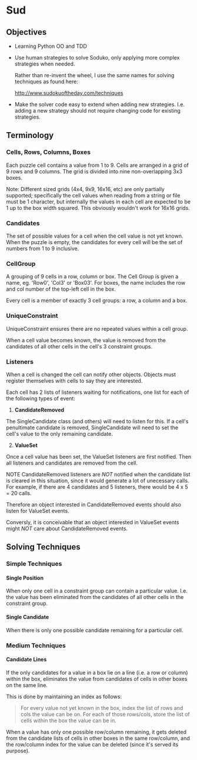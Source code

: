 # Sud

## Objectives

- Learning Python OO and TDD

- Use human strategies to solve Soduko, only applying more complex
  strategies when needed.

  Rather than re-invent the wheel, I use the same names for
  solving techniques as found here:

  http://www.sudokuoftheday.com/techniques

- Make the solver code easy to extend when adding new strategies.  I.e.
  adding a new strategy should not require changing code for existing
  strategies.

## Terminology

### Cells, Rows, Columns, Boxes

Each puzzle cell contains a value from 1 to 9.  Cells are arranged in a grid of
9 rows and 9 columns.  The grid is divided into nine non-overlapping 3x3 boxes.
    
Note: Different sized grids (4x4, 9x9, 16x16, etc) are only partially
supported; specifically the cell values when reading from a string or file
must be 1 character, but internally the values in each cell are expected to be
1 up to the box width squared.  This obviously wouldn't work for 16x16 grids.

### Candidates

The set of possible values for a cell when the cell value is not yet known.
When the puzzle is empty, the candidates for every cell will be the set of
numbers from 1 to 9 inclusive.

### CellGroup

A grouping of 9 cells in a row, column or box.  The Cell Group is given a name,
eg. 'Row0', 'Col3' or 'Box03'.  For boxes, the name includes the row and col
number of the top-left cell in the box.

Every cell is a member of exactly 3 cell groups: a row, a column and a box.

### UniqueConstraint

UniqueConstraint ensures there are no repeated values within a cell
group.

When a cell value becomes known, the value is removed from the
candidates of all other cells in the cell's 3 constraint groups.

### Listeners

When a cell is changed the cell can notify other objects.  Objects must
register themselves with cells to say they are interested.
    
Each cell has 2 lists of listeners waiting for notifications, one list
for each of the following types of event:

1. **CandidateRemoved**

 The SingleCandidate class (and others) will need to listen for this.
 If a cell's penultimate candidate is removed, SingleCandidate will
 need to set the cell's value to the only remaining candidate.

2. **ValueSet**

 Once a cell value has been set, the ValueSet listeners are first
 notified. Then all listeners and candidates are removed from the
 cell.

 NOTE CandidateRemoved listeners are *NOT* notified when the
 candidate list is cleared in this situation, since it would generate a
 lot of unecessary calls.  For example, if there are 4 candidates and 5
 listeners, there would be 4 x 5 = 20 calls.
        
 Therefore an object interested in CandidateRemoved events should also
 listen for ValueSet events.

 Conversly, it is conceivable that an object interested in 
 ValueSet events might *NOT* care about CandidateRemoved events.


## Solving Techniques

### Simple Techniques

#### Single Position

When only one cell in a constraint group can contain a particular value.
I.e. the value has been eliminated from the candidates of all other
cells in the constraint group.

#### Single Candidate

When there is only one possible candidate remaining for a particular cell.

### Medium Techniques

#### Candidate Lines

If the only candidates for a value in a box lie on a line (i.e.
a row or column) within the box, eliminates the value from
candidates of cells in other boxes on the same line.

This is done by maintaining an index as follows:

> For every value not yet known in the box, index the list of rows and
> cols the value can be on.  For each of those rows/cols, store the list
> of cells within the box the value can be in.

When a value has only one possible row/column remaining, it gets deleted
from the candidate lists of cells in other boxes in the same row/column,
and the row/column index for the value can be deleted (since it's served
its purpose).
